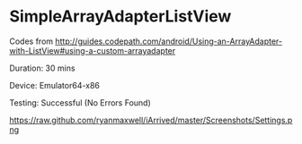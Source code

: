 # SimpleArrayAdapterListView

Codes from http://guides.codepath.com/android/Using-an-ArrayAdapter-with-ListView#using-a-custom-arrayadapter

Duration: 30 mins

Device: Emulator64-x86

Testing: Successful (No Errors Found)

https://raw.github.com/ryanmaxwell/iArrived/master/Screenshots/Settings.png

